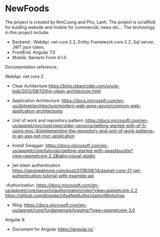 # NewFoods
The project is created by NmCuong and Phu, Lanh. The project is scraffold for buiding website and mobile for commercial, news etc... 
The technology in this project include: 
- Backend : WebApi .net core 2.2, Entity Framework core 2.2, Sql server, JWT json token, 
- FrontEnd: Angular 7.0
- Mobile: Xamarin Form 4.1.0

Documentation reference:

WebApi .net core 2
- Clear Achitecture
https://blog.cleancoder.com/uncle-bob/2012/08/13/the-clean-architecture.html

- Application Achitecture:
 https://docs.microsoft.com/en-us/dotnet/architecture/modern-web-apps-azure/common-web-application-architectures
 
- Unit of work and repository pattern: https://docs.microsoft.com/en-us/aspnet/mvc/overview/older-versions/getting-started-with-ef-5-using-mvc-4/implementing-the-repository-and-unit-of-work-patterns-in-an-asp-net-mvc-application

- Install Swagger: 
https://docs.microsoft.com/en-us/aspnet/core/tutorials/getting-started-with-swashbuckle?view=aspnetcore-2.2&tabs=visual-studio
- jwt token authentication
https://jasonwatmore.com/post/2018/08/14/aspnet-core-21-jwt-authentication-tutorial-with-example-api

-Authorization:
https://docs.microsoft.com/en-us/aspnet/core/security/authorization/roles?view=aspnetcore-2.2
https://github.com/blowdart/AspNetAuthorizationWorkshop

- Nlog:
https://docs.microsoft.com/en-us/aspnet/core/fundamentals/logging/?view=aspnetcore-3.0

Angular 8
- Document for Angular 
https://angular.io/

